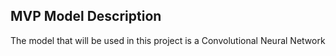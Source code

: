 ## MVP Model Description

The model that will be used in this project is a Convolutional Neural Network
